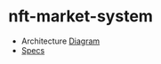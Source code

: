 # nft-market-system
* Architecture [Diagram](https://docs.google.com/drawings/d/1LE0iTxHdARJDJ6y2Hr2q0mJJk8WeUu8lPv1IqLliLQ8/edit?usp=sharing)
* [Specs](https://docs.google.com/document/d/1_j5M0oSz6_9lmRmc4Ze6jYcJA8kVEgIdaEywXCDlgOQ/edit?usp=sharing)


